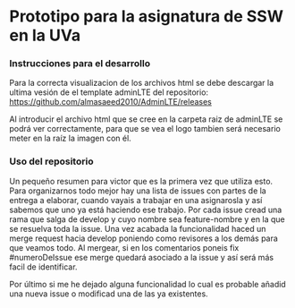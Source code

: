 # Prototipo para la asignatura de SSW en la UVa

### Instrucciones para el desarrollo

Para la correcta visualizacion de los archivos html se debe descargar la ultima vesión de el template adminLTE del repositorio:
https://github.com/almasaeed2010/AdminLTE/releases

Al introducir el archivo html que se cree en la carpeta raiz de adminLTE se podrá ver correctamente, para que se vea el logo tambien será necesario meter en la raíz la imagen con él.

### Uso del repositorio

Un pequeño resumen para victor que es la primera vez que utiliza esto.
Para organizarnos todo mejor hay una lista de issues con partes de la entrega a elaborar, cuando vayais a trabajar en una asignarosla y así sabemos que uno ya está haciendo ese trabajo.
Por cada issue cread una rama que salga de develop y cuyo nombre sea feature-nombre y en la que se resuelva toda la issue. Una vez acabada la funcionalidad haced un merge request hacia 
develop poniendo como revisores a los demás para que veamos todo. Al mergear, si en los comentarios poneis fix #numeroDeIssue ese merge quedará asociado a la issue y así será más facil
de identificar.

Por último si me he dejado alguna funcionalidad lo cual es probable añadid una nueva issue o modificad una de las ya existentes.